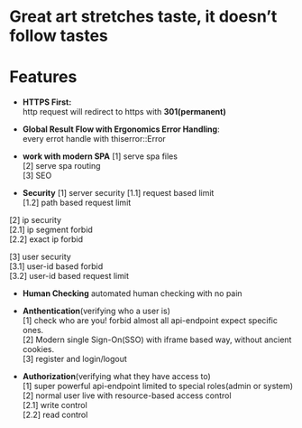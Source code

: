 # Great art stretches taste, it doesn’t follow tastes


# Features

- **HTTPS First:**  
http request will redirect to https with **301(permanent)**  

- **Global Result Flow with Ergonomics Error Handling**:  
every errot handle with thiserror::Error

- **work with modern SPA**
[1] serve spa files  
[2] serve spa routing  
[3] SEO  

- **Security**
[1] server security 
[1.1] request based limit  
[1.2] path based request limit  

[2] ip security  
[2.1] ip segment forbid  
[2.2] exact ip forbid  

[3] user security  
[3.1] user-id based forbid  
[3.2] user-id based request limit  

- **Human Checking**
automated human checking with no pain  

- **Anthentication**(verifying who a user is)    
[1] check who are you! forbid almost all api-endpoint expect specific ones.    
[2] Modern single Sign-On(SSO) with iframe based way, without ancient cookies.    
[3] register and login/logout    

- **Authorization**(verifying what they have access to)    
[1] super powerful api-endpoint limited to special roles(admin or system)    
[2] normal user live with resource-based access control  
[2.1] write control   
[2.2] read control  

